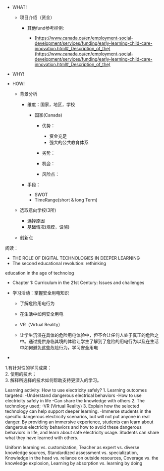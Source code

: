 - WHAT!
    
    - 项目介绍（资金）
        
        - 其他fund参考样例:
            
            - [https://www.canada.ca/en/employment-social-development/services/funding/early-learning-child-care-innovation.html#_Description_of_the](https://www.canada.ca/en/employment-social-development/services/funding/early-learning-child-care-innovation.html#_Description_of_the)
- WHY!
- HOW!
    
    - 背景分析
        
        - 维度：国家，地区，学校
            
            - 国家(Canada)
                
                - 优势：
                    
                    - 资金充足
                    - 强大的公共教育体系
                - 劣势：
                - 机会：
                - 风险点：
        - 手段：
            
            - SWOT
            - TimeRange(short & long Term)
    - 选取意向学校(3所)
        
        - 选择原因
        - 基础情况(规模，设施)
    - 创新点
      
    
 
阅读：

- THE ROLE OF DIGITAL TECHNOLOGIES IN DEEPER LEARNING
- The second educational revolution: rethinking

education in the age of technolog

- Chapter 1: Curriculum in the 21st Century: Issues and challenges
   

- 学习活动：掌握安全用电知识
    
    - 了解危险用电行为
    - 在生活中如何安全用电
    
    - VR（Virtual Reality）
    
    - 让学生沉浸在具体的危险用电体验中，但不会让任何人处于真正的危险之中。通过提供身临其境的体验让学生了解到了危险的用电行为以及在生活中如何避免这些危险行为，学习安全用电
-   
    

1.有针对性的学习成果：  
2. 使用的技术；  
3. 解释所选择的技术如何帮助支持更深入的学习。
 
Learning activity: How to use electricity safely? 1. Learning outcomes targeted: -Understand dangerous electrical behaviors -How to use electricity safely in life -Can share the knowledge with others 2. The technology used; -VR (Virtual Reality) 3. Explain how the selected technology can help support deeper learning. -Immerse students in the specific dangerous electricity scenarios, but will not put anyone in real danger. By providing an immersive experience, students can learn about dangerous electricity behaviors and how to avoid these dangerous behaviors in life, and learn about safe electricity usage. Students can share what they have learned with others.

Uniform learning vs. customization, Teacher as expert vs. diverse knowledge sources, Standardized assessment vs. specialization, Knowledge in the head vs. reliance on outside resources, Coverage vs. the knowledge explosion, Learning by absorption vs. learning by doing
